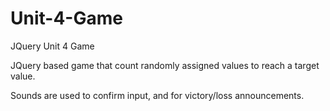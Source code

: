 # Unit-4-Game
JQuery Unit 4 Game

JQuery based game that count randomly assigned values to reach a target value.

Sounds are used to confirm input, and for victory/loss announcements.